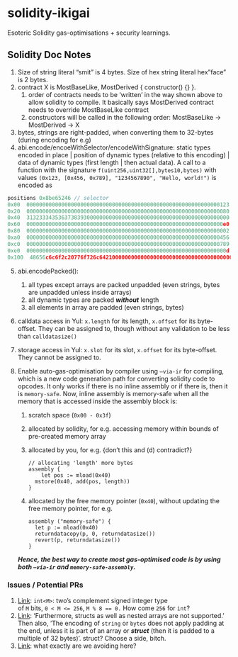 # solidity-ikigai
Esoteric Solidity gas-optimisations + security learnings.

## Solidity Doc Notes

1. Size of string literal “smit” is 4 bytes. Size of hex string literal hex”face” is 2 bytes.
2. contract X is MostBaseLike, MostDerived { constructor() {} }.
    1. order of contracts needs to be ‘written’ in the way shown above to allow solidity to compile. It basically says MostDerived contract needs to override MostBaseLike contract
    2. constructors will be called in the following order: MostBaseLike → MostDerived → X
3. bytes, strings are right-padded, when converting them to 32-bytes (during encoding for e.g)
4. abi.encode/encoeWithSelector/encodeWithSignature: static types encoded in place | position of dynamic types (relative to this encoding) | data of dynamic types (first length | then actual data). A call to a function with the signature `f(uint256,uint32[],bytes10,bytes)` with values `(0x123, [0x456, 0x789], "1234567890", "Hello, world!")` is encoded as 

```js
positions 0x8be65246 // selector
0x00  0000000000000000000000000000000000000000000000000000000000000123 // in-place 0x123
0x20  0000000000000000000000000000000000000000000000000000000000000080 // position of start of [0x456, 0x789]
0x40  3132333435363738393000000000000000000000000000000000000000000000 // "1234567890"'s ASCII right-padded
0x60  00000000000000000000000000000000000000000000000000000000000000e0 // position of start of "Hello, world!"
0x80  0000000000000000000000000000000000000000000000000000000000000002 //  start of [0x456, 0x789]
0xa0  0000000000000000000000000000000000000000000000000000000000000456
0xc0  0000000000000000000000000000000000000000000000000000000000000789
0xe0  000000000000000000000000000000000000000000000000000000000000000d // start of "Hello, world!"
0x100  48656c6c6f2c20776f726c642100000000000000000000000000000000000000
```

5. abi.encodePacked():
    1. all types except arrays are packed unpadded (even strings, bytes are unpadded unless inside arrays)
    2. all dynamic types are packed ***without*** length
    3. all elements in array are padded (even strings, bytes)
6. calldata access in Yul: `x.length` for its length, `x.offset` for its byte-offset. They can be assigned to, though without any validation to be less than `calldatasize()`
7. storage access in Yul: `x.slot` for its slot, `x.offset` for its byte-offset. They cannot be assigned to.
8. Enable auto-gas-optimisation by compiler using `—via-ir` for compiling, which is a new code generation path for converting solidity code to opcodes. It only works if there is no inline assembly or if there is, then it is `memory-safe`. Now, inline assembly is memory-safe when all the memory that is accessed inside the assembly block is:
    1. scratch space (`0x00 - 0x3f`)
    2. allocated by solidity, for e.g. accessing memory within bounds of pre-created memory array
    3. allocated by you, for e.g. {don’t this and (d) contradict?}
        
        ```solidity
        // allocating 'length' more bytes
        assembly {
        	let pos := mload(0x40)
          mstore(0x40, add(pos, length))
        }
        ```
        
    4. allocated by the free memory pointer (`0x40`), without updating the free memory pointer, for e.g. 
        
        ```solidity
        assembly ("memory-safe") {
          let p := mload(0x40)
          returndatacopy(p, 0, returndatasize())
          revert(p, returndatasize())
        }
        ```
        
    
    ***Hence, the best way to create most gas-optimised code is by using both `—via-ir` and `memory-safe-assembly`.***
    

### Issues / Potential PRs

1. [Link](https://docs.soliditylang.org/en/v0.8.20/abi-spec.html#types): `int<M>`: two’s complement signed integer type of `M` bits, `0 < M <= 256`, `M % 8 == 0.` How come `256` for `int`?
2. [Link](https://docs.soliditylang.org/en/v0.8.20/abi-spec.html#non-standard-packed-mode): ‘Furthermore, structs as well as nested arrays are not supported.’ Then also, ‘The encoding of `string` or `bytes` does not apply padding at the end, unless it is part of an array or ***struct*** (then it is padded to a multiple of 32 bytes)’. struct? Choose a side, bitch.
3. [Link](https://docs.soliditylang.org/en/v0.8.20/assembly.html#things-to-avoid): what exactly are we avoiding here?